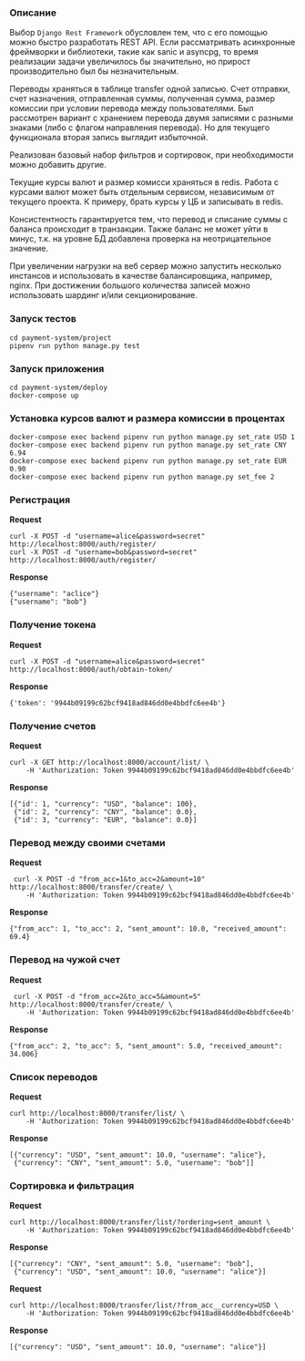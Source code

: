 ### Описание

Выбор `Django Rest Framework` обусловлен тем, что с его помощью можно быстро
разработать REST API. Если рассматривать асинхронные фреймворки и библиотеки,
такие как sanic и asyncpg, то время реализации задачи увеличилось бы
значительно, но прирост производительно был бы незначительным.

Переводы храняться в таблице transfer одной записью. Счет отправки,
счет назначения, отправленная суммы, полученная сумма, размер комиссии
при условии перевода между пользователями. Был рассмотрен вариант с хранением
перевода двумя записями с разными знаками (либо с флагом направления перевода).
Но для текущего функционала вторая запись выглядит избыточной.

Реализован базовый набор фильтров и сортировок, при необходимости можно
добавить другие.

Текущие курсы валют и размер комисси храняться в redis. Работа с курсами валют
может быть отдельным сервисом, независимым от текущего проекта. К примеру,
брать курсы у ЦБ и записывать в redis.

Консистентность гарантируется тем, что перевод и списание суммы с баланса
происходит в транзакции. Также баланс не может уйти в минус, т.к. на уровне
БД добавлена проверка на неотрицательное значение.

При увеличении нагрузки на веб сервер можно запустить несколько инстансов и
использовать в качестве балансировщика, например, nginx. При достижении
большого количества записей можно использовать шардинг и/или секционирование.

### Запуск тестов

    cd payment-system/project
    pipenv run python manage.py test

### Запуск приложения

    cd payment-system/deploy
    docker-compose up

### Установка курсов валют и размера комиссии в процентах

    docker-compose exec backend pipenv run python manage.py set_rate USD 1
    docker-compose exec backend pipenv run python manage.py set_rate CNY 6.94
    docker-compose exec backend pipenv run python manage.py set_rate EUR 0.90
    docker-compose exec backend pipenv run python manage.py set_fee 2
    
### Регистрация

**Request**

    curl -X POST -d "username=alice&password=secret" http://localhost:8000/auth/register/
    curl -X POST -d "username=bob&password=secret" http://localhost:8000/auth/register/

**Response**

    {"username": "aclice"}
    {"username": "bob"}

### Получение токена

**Request**

    curl -X POST -d "username=alice&password=secret" http://localhost:8000/auth/obtain-token/

**Response**

    {'token': '9944b09199c62bcf9418ad846dd0e4bbdfc6ee4b'}
    
### Получение счетов

**Request**

    curl -X GET http://localhost:8000/account/list/ \
        -H 'Authorization: Token 9944b09199c62bcf9418ad846dd0e4bbdfc6ee4b'

**Response**

    [{"id': 1, "currency": "USD", "balance": 100},
     {"id': 2, "currency": "CNY", "balance": 0.0},
     {"id': 3, "currency": "EUR", "balance": 0.0}]

### Перевод между своими счетами

**Request**

     curl -X POST -d "from_acc=1&to_acc=2&amount=10" http://localhost:8000/transfer/create/ \
        -H 'Authorization: Token 9944b09199c62bcf9418ad846dd0e4bbdfc6ee4b'

**Response**

    {"from_acc": 1, "to_acc": 2, "sent_amount": 10.0, "received_amount": 69.4}

### Перевод на чужой счет

**Request**

     curl -X POST -d "from_acc=2&to_acc=5&amount=5" http://localhost:8000/transfer/create/ \
        -H 'Authorization: Token 9944b09199c62bcf9418ad846dd0e4bbdfc6ee4b'

**Response**

    {"from_acc": 2, "to_acc": 5, "sent_amount": 5.0, "received_amount": 34.006}

### Список переводов

**Request**

    curl http://localhost:8000/transfer/list/ \
        -H 'Authorization: Token 9944b09199c62bcf9418ad846dd0e4bbdfc6ee4b'

**Response**

    [{"currency": "USD", "sent_amount": 10.0, "username": "alice"},
     {"currency": "CNY", "sent_amount": 5.0, "username": "bob"]]

### Сортировка и фильтрация

**Request**

    curl http://localhost:8000/transfer/list/?ordering=sent_amount \
        -H 'Authorization: Token 9944b09199c62bcf9418ad846dd0e4bbdfc6ee4b'

**Response**

    [{"currency": "CNY", "sent_amount": 5.0, "username": "bob"],
     {"currency": "USD", "sent_amount": 10.0, "username": "alice"}]

**Request**

    curl http://localhost:8000/transfer/list/?from_acc__currency=USD \
        -H 'Authorization: Token 9944b09199c62bcf9418ad846dd0e4bbdfc6ee4b'
    
**Response**

    [{"currency": "USD", "sent_amount": 10.0, "username": "alice"}]
